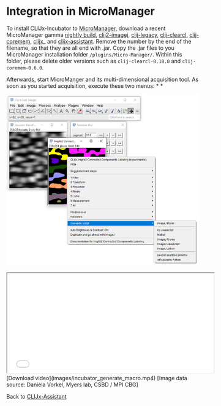 # Integration in MicroManager
To install CLIJx-Incubator to [MicroManager](), download a recent MicroManager gamma 
[nightly build](https://valelab4.ucsf.edu/~MM/nightlyBuilds/2.0.0-gamma/Windows/),
[clij2-imagej](https://github.com/clij/clij2-imagej1/releases/download/2.1.1.0/clij2-image1_-2.1.1.0-jar-with-dependencies.jar),
[clij-legacy](https://github.com/clij/clij-legacy/releases/download/0.1.0/clij-legacy_-0.1.0.jar),
[clij-clearcl](https://github.com/clij/clij2/releases/download/2.0.0.21/clij-clearcl-2.0.0.21.jar),
[clij-coremem](https://github.com/clij/clij2/releases/download/2.0.0.21/clij-coremem-2.0.0.10.jar),
[clijx_](https://github.com/clij/clijx/releases/download/0.29.1.3/clijx_-0.29.1.3.jar)
 and
[clijx-assistant](https://sites.imagej.net/clincubator/plugins/clijx-incubator_-0.2.2.4.jar-20200819215628). 
Remove the number by the end of the filename, so that they are all end with .jar. 
Copy the .jar files to you MicroManager installation folder `/plugins/Micro-Manager/`. 
Within this folder, please delete older versions such as `clij-clearcl-0.10.0` and `clij-coremem-0.6.0`.

Afterwards, start MicroManger and its multi-dimensional acquisition tool. 
As soon as you started acquisition, execute these two menus:
* 
* 

![Image](images/script_export.png)

<iframe src="images/incubator_generate_macro.mp4" width="540" height="260"></iframe>
[Download video](images/incubator_generate_macro.mp4) [Image data source: Daniela Vorkel, Myers lab, CSBD / MPI CBG]


Back to [CLIJx-Assistant](https://clij.github.io/assistant)
